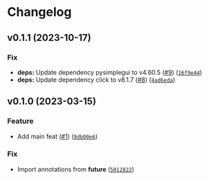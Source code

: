 # Changelog

<!--next-version-placeholder-->

## v0.1.1 (2023-10-17)

### Fix

* **deps:** Update dependency pysimplegui to v4.60.5 ([#9](https://github.com/34j/broken-display-simulator/issues/9)) ([`16f9e44`](https://github.com/34j/broken-display-simulator/commit/16f9e4467419a9a99b004bffe2f3ab8178167a1e))
* **deps:** Update dependency click to v8.1.7 ([#8](https://github.com/34j/broken-display-simulator/issues/8)) ([`4ad6eda`](https://github.com/34j/broken-display-simulator/commit/4ad6eda6466b52bbd9b6cc135df5d0c8c0d36de1))

## v0.1.0 (2023-03-15)
### Feature
* Add main feat ([#1](https://github.com/34j/broken-display-simulator/issues/1)) ([`9db00e6`](https://github.com/34j/broken-display-simulator/commit/9db00e641d6ae012c457c1cb1661183e0fb14ed6))

### Fix
* Import annotations from __future__ ([`5012822`](https://github.com/34j/broken-display-simulator/commit/501282237d953e593be66d8a7cbc2071951e98ad))
